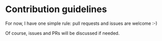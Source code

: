 # Contribution guidelines
For now, I have one simple rule: pull requests and issues are welcome :-)

Of course, issues and PRs will be discussed if needed.

